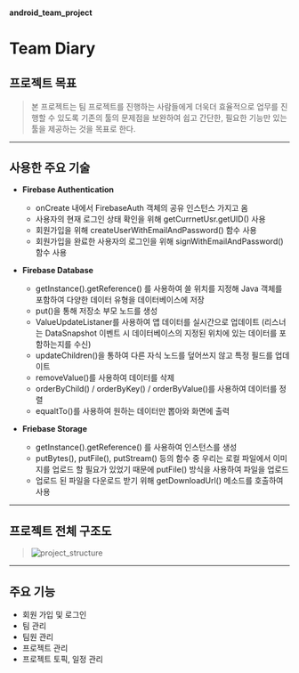 #### android_team_project

# Team Diary

## 프로젝트 목표
> 본 프로젝트는 팀 프로젝트를 진행하는 사람들에게 더욱더 효율적으로 업무를 진행할 수 있도록 기존의 툴의 문제점을 보완하여 쉽고 간단한, 필요한 기능만 있는 툴을 제공하는 것을 목표로 한다. 

---
## 사용한 주요 기술
- **Firebase Authentication**
  - onCreate 내에서 FirebaseAuth 객체의 공유 인스턴스 가지고 옴
  - 사용자의 현재 로그인 상태 확인을 위해 getCurrnetUsr.getUID() 사용
  - 회원가입을 위해 createUserWithEmailAndPassword() 함수 사용
  - 회원가입을 완료한 사용자의 로그인을 위해 signWithEmailAndPassword() 함수 사용
    
- **Firebase Database**
  - getInstance().getReference() 를 사용하여 쓸 위치를 지정해 Java 객체를 포함하여 다양한 데이터 유형을 데이터베이스에 저장
  - put()을 통해 저장소 부모 노드를 생성
  - ValueUpdateListaner를 사용하여 앱 데이터를 실시간으로 업데이트 (리스너는 DataSnapshot 이벤트 시 데이터베이스의 지정된 위치에 있는 데이터를 포함하는지를 수신) 
  - updateChildren()을 통하여 다른 자식 노드를 덮어쓰지 않고 특정 필드를 업데이트
  - removeValue()를 사용하여 데이터를 삭제
  - orderByChild() / orderByKey() / orderByValue()를 사용하여 데이터를 정렬
  - equaltTo()를 사용하여 원하는 데이터만 뽑아와 화면에 출력
    
- **Friebase Storage**
  - getInstance().getReference() 를 사용하여 인스턴스를 생성
  - putBytes(), putFile(), putStream() 등의 함수 중 우리는 로컬 파일에서 이미지를 업로드 할 필요가 있었기 때문에 putFile() 방식을 사용하여 파일을 업로드
  - 업로드 된 파일을 다운로드 받기 위해 getDownloadUrl() 메소드를 호출하여 사용


--- 
## 프로젝트 전체 구조도
> ![project_structure](https://user-images.githubusercontent.com/51225037/105517312-400c1a80-5d1a-11eb-86ff-111b0b7e962e.png)


---
## 주요 기능
- 회원 가입 및 로그인
- 팀 관리
- 팀원 관리
- 프로젝트 관리
- 프로젝트 토픽, 일정 관리

